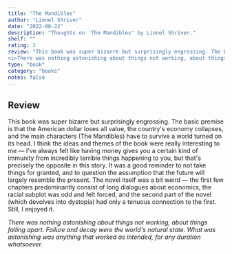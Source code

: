 ```yaml
---
title: "The Mandibles"
author: "Lionel Shriver"
date: "2022-08-22"
description: "Thoughts on 'The Mandibles' by Lionel Shriver."
shelf: ""
rating: 3
review: "This book was super bizarre but surprisingly engrossing. The basic premise is that the American dollar loses all value, the country's economy collapses, and the main characters (The Mandibles) have to survive a world turned on its head. I think the ideas and themes of the book were really interesting to me — I've always felt like having money gives you a certain kind of immunity from incredibly terrible things happening to you, but that's precisely the opposite in this story. It was a good reminder to not take things for granted, and to question the assumption that the future will largely resemble the present. The novel itself was a bit weird — the first few chapters predominantly consist of long dialogues about economics, the racial subplot was odd and felt forced, and the second part of the novel (which devolves into dystopia) had only a tenuous connection to the first. Still, I enjoyed it.<br/><br/>
<i>There was nothing astonishing about things not working, about things falling apart. Failure and decay were the world's natural state. What was astonishing was anything that worked as intended, for any duration whatsoever.</i>"
type: "book"
category: "books"
notes: false
---
```


## Review

This book was super bizarre but surprisingly engrossing. The basic premise is that the American dollar loses all value, the country's economy collapses, and the main characters (The Mandibles) have to survive a world turned on its head. I think the ideas and themes of the book were really interesting to me — I've always felt like having money gives you a certain kind of immunity from incredibly terrible things happening to you, but that's precisely the opposite in this story. It was a good reminder to not take things for granted, and to question the assumption that the future will largely resemble the present. The novel itself was a bit weird — the first few chapters predominantly consist of long dialogues about economics, the racial subplot was odd and felt forced, and the second part of the novel (which devolves into dystopia) had only a tenuous connection to the first. Still, I enjoyed it.

_There was nothing astonishing about things not working, about things falling apart. Failure and decay were the world's natural state. What was astonishing was anything that worked as intended, for any duration whatsoever._
